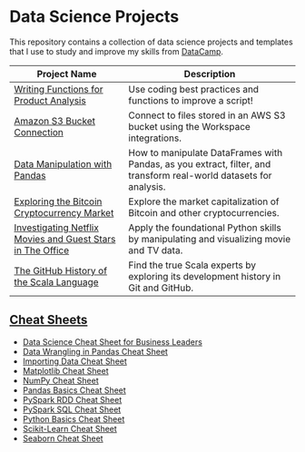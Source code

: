 # Data Science Projects

This repository contains a collection of data science projects and templates that I use to study and improve my skills from [DataCamp](https://www.datacamp.com/profile/primosource).  

Project Name     | Description
----------       | -----------
[Writing Functions for Product Analysis](Writing%20Functions%20for%20Product%20Analysis) | Use coding best practices and functions to improve a script!
[Amazon S3 Bucket Connection](Amazon%20S3%20Bucket%20Connection) | Connect to files stored in an AWS S3 bucket using the Workspace integrations.
[Data Manipulation with Pandas](Data%20Manipulation%20with%20Pandas) | How to manipulate DataFrames with Pandas, as you extract, filter, and transform real-world datasets for analysis.
[Exploring the Bitcoin Cryptocurrency Market](Exploring%20the%20Bitcoin%20Cryptocurrency%20Market) | Explore the market capitalization of Bitcoin and other cryptocurrencies.
[Investigating Netflix Movies and Guest Stars in The Office](Investigating%20Netflix%20Movies%20and%20Guest%20Stars%20in%20The%20Office) | Apply the foundational Python skills by manipulating and visualizing movie and TV data.
[The GitHub History of the Scala Language](The%20GitHub%20History%20of%20the%20Scala%20Language) | Find the true Scala experts by exploring its development history in Git and GitHub.

## [Cheat Sheets](cheat-sheets) 
- [Data Science Cheat Sheet for Business Leaders](cheat-sheets/data-science-cheat-sheet-for-business-leaders.pdf) 
- [Data Wrangling in Pandas Cheat Sheet](cheat-sheets/data-wrangling-in-pandas-cheat-sheet.pdf) 
- [Importing Data Cheat Sheet](cheat-sheets/importing-data-cheat-sheet.pdf) 
- [Matplotlib Cheat Sheet](cheat-sheets/matplotlib-cheat-sheet.pdf) 
- [NumPy Cheat Sheet](cheat-sheets/numpy-cheat-sheet.pdf) 
- [Pandas Basics Cheat Sheet](cheat-sheets/pandas-basic-cheat-sheet.pdf) 
- [PySpark RDD Cheat Sheet](cheat-sheets/pyspark-rdd-cheat-sheet.pdf) 
- [PySpark SQL Cheat Sheet](cheat-sheets/pyspark-sql-basics-cheat-sheet.pdf) 
- [Python Basics Cheat Sheet](cheat-sheets/python-basics-cheat-sheet.pdf) 
- [Scikit-Learn Cheat Sheet](cheat-sheets/scikit-learn-cheat-sheet.pdf) 
- [Seaborn Cheat Sheet](cheat-sheets/seaborn-cheat-sheet.pdf) 